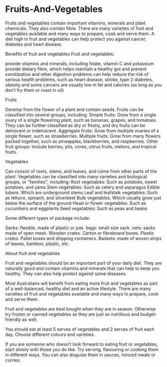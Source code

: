 # Fruits-And-Vegetables


Fruits and vegetables contain important vitamins, minerals and plant chemicals. They also contain fibre. There are many varieties of fruit and vegetables available and many ways to prepare, cook and serve them. A diet high in fruit and vegetables can help protect you against cancer, diabetes and heart disease.

Benefits of fruit and vegetables
Fruit and vegetables:

provide vitamins and minerals, including folate, vitamin C and potassium
provide dietary fibre, which helps maintain a healthy gut and prevent constipation and other digestion problems
can help reduce the risk of serious health problems, such as heart disease, stroke, type 2 diabetes, obesity and some cancers
are usually low in fat and calories (as long as you don’t fry them or roast in oil)



Fruits


Develop from the flower of a plant and contain seeds. Fruits can be classified into several groups, including:
Simple fruits: Grow from a single ovary of a single flowering plant, such as bananas, grapes, and tomatoes. They can be further classified as dry or fleshy, and dry fruits can be dehiscent or indehiscent.
Aggregate fruits: Grow from multiple ovaries of a single flower, such as strawberries.
Multiple fruits: Grow from many flowers packed together, such as pineapples, blackberries, and raspberries.
Other fruit groups: Include berries, pits, cores, citrus fruits, melons, and tropical fruits.



Vegetables


Can consist of roots, stems, and leaves, and come from other parts of the plant. Vegetables can be classified into many varieties and biological groups, or "families", including:
Root vegetables: Such as potatoes, sweet potatoes, and yams
Stem vegetables: Such as celery and asparagus
Edible tubers: Which are underground stems
Leaf and leafstalk vegetables: Such as lettuce, spinach, and silverbeet
Bulb vegetables: Which usually grow just below the surface of the ground
Head or flower vegetables: Such as cucumbers and eggplants
Seed vegetables: Such as peas and beans 


Some different types of package include:

Sacks: flexible, made of plastic or jute. bags: small size sack. nets: sacks made of open mesh.
Wooden crates.
Carton or fibreboard boxes.
Plastic crates.
Pallet boxes and shipping containers.
Baskets: made of woven strips of leaves, bamboo, plastic, etc.



About fruit and vegetables

Fruit and vegetables should be an important part of your daily diet. They are naturally good and contain vitamins and minerals that can help to keep you healthy. They can also help protect against some diseases.

Most Australians will benefit from eating more fruit and vegetables as part of a well-balanced, healthy diet and an active lifestyle. There are many varieties of fruit and vegetables available and many ways to prepare, cook and serve them.

Fruit and vegetables are best bought when they are in season. Otherwise try frozen or canned vegetables as they are just as nutritious and budget-friendly as well.

You should eat at least 5 serves of vegetables and 2 serves of fruit each day. Choose different colours and varieties.

If you are someone who doesn’t look forward to eating fruit or vegetables, start slowly with those you do like. Try serving, flavouring or cooking them in different ways. You can also disguise them in sauces, minced meals or curries.
